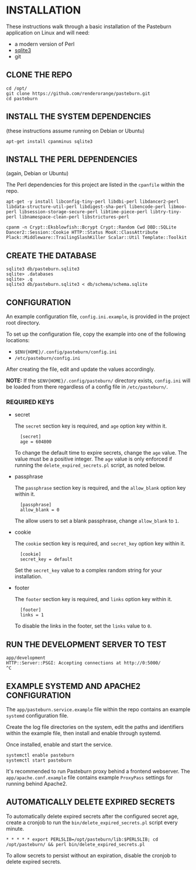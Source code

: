 # INSTALLATION

These instructions walk through a basic installation of the Pasteburn application on Linux and will need:

- a modern version of Perl
- [sqlite3](https://sqlite.org/index.html)
- git

## CLONE THE REPO

    cd /opt/
    git clone https://github.com/renderorange/pasteburn.git
    cd pasteburn

## INSTALL THE SYSTEM DEPENDENCIES

(these instructions assume running on Debian or Ubuntu)

    apt-get install cpanminus sqlite3

## INSTALL THE PERL DEPENDENCIES

(again, Debian or Ubuntu)

The Perl dependencies for this project are listed in the `cpanfile` within the repo.

    apt-get -y install libconfig-tiny-perl libdbi-perl libdancer2-perl libdata-structure-util-perl libdigest-sha-perl libencode-perl libmoo-perl libsession-storage-secure-perl libtime-piece-perl libtry-tiny-perl libnamespace-clean-perl libstrictures-perl

    cpanm -n Crypt::Eksblowfish::Bcrypt Crypt::Random Cwd DBD::SQLite Dancer2::Session::Cookie HTTP::Status MooX::ClassAttribute Plack::Middleware::TrailingSlashKiller Scalar::Util Template::Toolkit

## CREATE THE DATABASE

    sqlite3 db/pasteburn.sqlite3
    sqlite> .databases
    sqlite> .q
    sqlite3 db/pasteburn.sqlite3 < db/schema/schema.sqlite

## CONFIGURATION

An example configuration file, `config.ini.example`, is provided in the project root directory.

To set up the configuration file, copy the example into one of the following locations:

- `$ENV{HOME}/.config/pasteburn/config.ini`
- `/etc/pasteburn/config.ini`

After creating the file, edit and update the values accordingly.

**NOTE:** If the `$ENV{HOME}/.config/pasteburn/` directory exists, `config.ini` will be loaded from there regardless of a config file in `/etc/pasteburn/`.

### REQUIRED KEYS

- secret

    The `secret` section key is required, and `age` option key within it.

        [secret]
        age = 604800

    To change the default time to expire secrets, change the `age` value.  The value must be a positive integer.  The `age` value is only enforced if running the `delete_expired_secrets.pl` script, as noted below.

- passphrase

    The `passphrase` section key is required, and the `allow_blank` option key within it.

        [passphrase]
        allow_blank = 0

    The allow users to set a blank passphrase, change `allow_blank` to `1`.

- cookie

    The `cookie` section key is required, and `secret_key` option key within it.

        [cookie]
        secret_key = default

    Set the `secret_key` value to a complex random string for your installation.

- footer

    The `footer` section key is required, and `links` option key within it.

        [footer]
        links = 1

    To disable the links in the footer, set the `links` value to `0`.

## RUN THE DEVELOPMENT SERVER TO TEST

    app/development
    HTTP::Server::PSGI: Accepting connections at http://0:5000/
    ^C

## EXAMPLE SYSTEMD AND APACHE2 CONFIGURATION

The `app/pasteburn.service.example` file within the repo contains an example `systemd` configuration file.

Create the log file directories on the system, edit the paths and identifiers within the example file, then install and enable through systemd.

Once installed, enable and start the service.

    systemctl enable pasteburn
    systemctl start pasteburn

It's recommended to run Pasteburn proxy behind a frontend webserver.  The `app/apache.conf.example` file contains example `ProxyPass` settings for running behind Apache2.

## AUTOMATICALLY DELETE EXPIRED SECRETS

To automatically delete expired secrets after the configured secret age, create a cronjob to run the `bin/delete_expired_secrets.pl` script every minute.

    * * * * * export PERL5LIB=/opt/pasteburn/lib:$PERL5LIB; cd /opt/pasteburn/ && perl bin/delete_expired_secrets.pl

To allow secrets to persist without an expiration, disable the cronjob to delete expired secrets.
